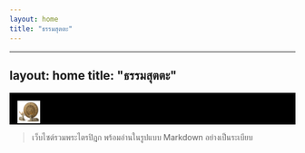 ```yaml
---
layout: home
title: "ธรรมสุตตะ"
---
```


<div id="buddha-quote" style="text-align:center; font-style: italic; font-size: 1.1em; margin-bottom: 1em;"></div>



---
layout: home
title: "ธรรมสุตตะ"
---

<!-- พื้นที่ด้านบนพื้นสีดำ -->
<div style="background-color: #000; color: #fff; padding: 2em 1em; position: relative; text-align: center;">

  <!-- ไอคอนธรรมจักรมุมซ้าย -->
  <img src="/assets/images/icon-dhamma.png" alt="ธรรมจักร" style="position: absolute; top: 1em; left: 1em; width: 40px; height: auto;">

  <!-- พุทธพจน์แบบสุ่ม -->
  <div id="buddha-quote" style="font-size: 1.2em; font-style: italic;"></div>

</div>

> เว็บไซต์รวมพระไตรปิฎก พร้อมอ่านในรูปแบบ Markdown อย่างเป็นระเบียบ


